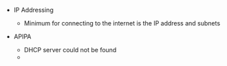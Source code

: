- IP Addressing 
	- Minimum for connecting to the internet is the IP address and subnets 

- APIPA 
	- DHCP server could not be found 
	- 